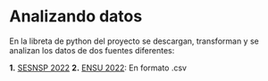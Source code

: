 # Analizando datos

En la libreta de python del proyecto se descargan, transforman y se analizan los datos de dos fuentes diferentes:

**1.** [SESNSP 2022](https://api.datamexico.org/tesseract/cubes/sesnsp_crimes/aggregate.jsonrecords?captions%5B%5D=Date.Date.Quarter.Quarter+ES&captions%5B%5D=Geography.Geography.State.State+slug+ES&captions%5B%5D=Geography.Geography.Municipality.Municipality+ES&captions%5B%5D=Type.Type.Crime+Type.Crime+Type+ES&cuts%5B%5D=Date.Date.Year.2022&cuts%5B%5D=Type.Type.Crime+Type.202%2C502&drilldowns%5B%5D=Date.Date.Year&drilldowns%5B%5D=Date.Date.Quarter&drilldowns%5B%5D=Geography.Geography.State&drilldowns%5B%5D=Geography.Geography.Municipality&drilldowns%5B%5D=Type.Type.Crime+Type&measures%5B%5D=Value)
**2.** [ENSU 2022](https://www.inegi.org.mx/contenidos/programas/endireh/2021/datosabiertos/conjunto_de_datos_endireh_2021_csv.zip): En formato .csv

